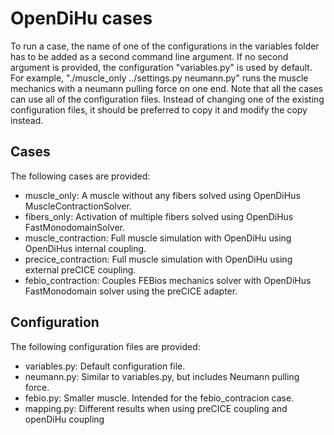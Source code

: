 # OpenDiHu cases
To run a case, the name of one of the configurations in the variables folder has to be added as a second command line argument.
If no second argument is provided, the configuration "variables.py" is used by default.
For example, "./muscle_only ../settings.py neumann.py" runs the muscle mechanics with a neumann pulling force on one end.
Note that all the cases can use all of the configuration files.
Instead of changing one of the existing configuration files, it should be preferred to copy it and modify the copy instead.

## Cases
The following cases are provided:
- muscle_only: A muscle without any fibers solved using OpenDiHus MuscleContractionSolver.
- fibers_only: Activation of multiple fibers solved using OpenDiHus FastMonodomainSolver.
- muscle_contraction: Full muscle simulation with OpenDiHu using OpenDiHus internal coupling.
- precice_contraction: Full muscle simulation with OpenDiHu using external preCICE coupling.
- febio_contraction: Couples FEBios mechanics solver with OpenDiHus FastMonodomain solver using the preCICE adapter.

## Configuration
The following configuration files are provided:
- variables.py: Default configuration file.
- neumann.py: Similar to variables.py, but includes Neumann pulling force.
- febio.py: Smaller muscle. Intended for the febio_contracion case.
- mapping.py: Different results when using preCICE coupling and openDiHu coupling
